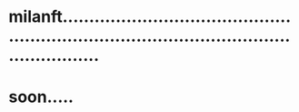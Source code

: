 # milanft.................................................................................................................
# soon.....
